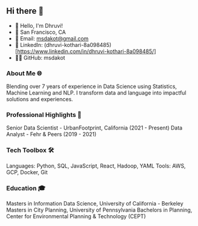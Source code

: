## Hi there 👋

<!--
**msdakot/msdakot** is a ✨ _special_ ✨ repository because its `README.md` (this file) appears on your GitHub profile.

Here are some ideas to get you started:

- 🔭 I’m currently working on ...
- 🌱 I’m currently learning ...
- 👯 I’m looking to collaborate on ...
- 🤔 I’m looking for help with ...
- 💬 Ask me about ...
- 📫 How to reach me: ...
- 😄 Pronouns: ...
- ⚡ Fun fact: ...
-->

- 👋 Hello, I'm Dhruvi!
- 📍 San Francisco, CA
- 📧 Email: msdakot@gmail.com
- 🔗 LinkedIn: (dhruvi-kothari-8a098485)[https://www.linkedin.com/in/dhruvi-kothari-8a098485/]
- 👨‍💻 GitHub: msdakot

### About Me 🌐

Blending over 7 years of experience in Data Science using Statistics, Machine Learning and NLP. I transform data and language into impactful solutions and experiences.

### Professional Highlights 🌟
Senior Data Scientist - UrbanFootprint, California (2021 - Present)
Data Analyst - Fehr & Peers (2019 - 2021)

### Tech Toolbox 🛠️
Languages: Python, SQL, JavaScript, React, Hadoop, YAML
Tools: AWS, GCP, Docker, Git

### Education 🎓
Masters in Information Data Science, University of California - Berkeley
Masters in City Planning, University of Pennsylvania
Bachelors in Planning, Center for Environmental Planning & Technology (CEPT)
